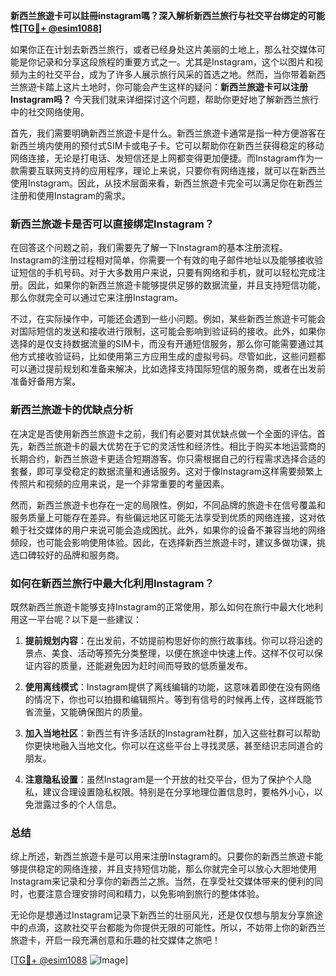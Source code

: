 **新西兰旅遊卡可以註冊instagram嗎？深入解析新西兰旅行与社交平台绑定的可能性[[TG💪+ @esim1088](https://t.me/s/esim1088)]**

如果你正在计划去新西兰旅行，或者已经身处这片美丽的土地上，那么社交媒体可能是你记录和分享这段旅程的重要方式之一。尤其是Instagram，这个以图片和视频为主的社交平台，成为了许多人展示旅行风采的首选之地。然而，当你带着新西兰旅遊卡踏上这片土地时，你可能会产生这样的疑问：**新西兰旅遊卡可以注册Instagram吗？** 今天我们就来详细探讨这个问题，帮助你更好地了解新西兰旅行中的社交网络使用。

首先，我们需要明确新西兰旅遊卡是什么。新西兰旅遊卡通常是指一种方便游客在新西兰境内使用的预付式SIM卡或电子卡。它可以帮助你在新西兰获得稳定的移动网络连接，无论是打电话、发短信还是上网都变得更加便捷。而Instagram作为一款需要互联网支持的应用程序，理论上来说，只要你有网络连接，就可以在新西兰使用Instagram。因此，从技术层面来看，新西兰旅遊卡完全可以满足你在新西兰注册和使用Instagram的需求。

### 新西兰旅遊卡是否可以直接绑定Instagram？

在回答这个问题之前，我们需要先了解一下Instagram的基本注册流程。Instagram的注册过程相对简单，你需要一个有效的电子邮件地址以及能够接收验证短信的手机号码。对于大多数用户来说，只要有网络和手机，就可以轻松完成注册。因此，如果你的新西兰旅遊卡能够提供足够的数据流量，并且支持短信功能，那么你就完全可以通过它来注册Instagram。

不过，在实际操作中，可能还会遇到一些小问题。例如，某些新西兰旅遊卡可能会对国际短信的发送和接收进行限制，这可能会影响到验证码的接收。此外，如果你选择的是仅支持数据流量的SIM卡，而没有开通短信服务，那么你可能需要通过其他方式接收验证码，比如使用第三方应用生成的虚拟号码。尽管如此，这些问题都可以通过提前规划和准备来解决，比如选择支持国际短信的服务商，或者在出发前准备好备用方案。

### 新西兰旅遊卡的优缺点分析

在决定是否使用新西兰旅遊卡之前，我们有必要对其优缺点做一个全面的评估。首先，新西兰旅遊卡的最大优势在于它的灵活性和经济性。相比于购买本地运营商的长期合约，新西兰旅遊卡更适合短期游客。你只需根据自己的行程需求选择合适的套餐，即可享受稳定的数据流量和通话服务。这对于像Instagram这样需要频繁上传照片和视频的应用来说，是一个非常重要的考量因素。

然而，新西兰旅遊卡也存在一定的局限性。例如，不同品牌的旅遊卡在信号覆盖和服务质量上可能存在差异。有些偏远地区可能无法享受到优质的网络连接，这对依赖于社交媒体的用户来说可能会造成困扰。此外，如果你的设备不兼容当地的网络频段，也可能会影响使用体验。因此，在选择新西兰旅遊卡时，建议多做功课，挑选口碑较好的品牌和服务商。

### 如何在新西兰旅行中最大化利用Instagram？

既然新西兰旅遊卡能够支持Instagram的正常使用，那么如何在旅行中最大化地利用这一平台呢？以下是一些建议：

1. **提前规划内容**：在出发前，不妨提前构思好你的旅行故事线。你可以将沿途的景点、美食、活动等预先分类整理，以便在旅途中快速上传。这样不仅可以保证内容的质量，还能避免因为赶时间而导致的低质量发布。

2. **使用离线模式**：Instagram提供了离线编辑的功能，这意味着即使在没有网络的情况下，你也可以拍摄和编辑照片。等到有信号的时候再上传，这样既能节省流量，又能确保图片的质量。

3. **加入当地社区**：新西兰有许多活跃的Instagram社群，加入这些社群可以帮助你更快地融入当地文化。你可以在这些平台上寻找灵感，甚至结识志同道合的朋友。

4. **注意隐私设置**：虽然Instagram是一个开放的社交平台，但为了保护个人隐私，建议合理设置隐私权限。特别是在分享地理位置信息时，要格外小心，以免泄露过多的个人信息。

### 总结

综上所述，新西兰旅遊卡是可以用来注册Instagram的。只要你的新西兰旅遊卡能够提供稳定的网络连接，并且支持短信功能，那么你就完全可以放心大胆地使用Instagram来记录和分享你的新西兰之旅。当然，在享受社交媒体带来的便利的同时，也要注意合理安排时间和精力，以免影响到旅行的整体体验。

无论你是想通过Instagram记录下新西兰的壮丽风光，还是仅仅想与朋友分享旅途中的点滴，这款社交平台都能为你提供无限的可能性。所以，不妨带上你的新西兰旅遊卡，开启一段充满创意和乐趣的社交媒体之旅吧！

[[TG💪+ @esim1088](https://t.me/s/esim1088) ![Image](https://i.postimg.cc/4NQfJmqS/Snipaste-2025-05-13-00-14-12.png)]